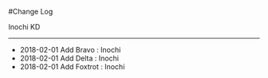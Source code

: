 #Change Log

Inochi
KD
**************

- 2018-02-01 Add Bravo : Inochi
- 2018-02-01 Add Delta : Inochi
- 2018-02-01 Add Foxtrot : Inochi

